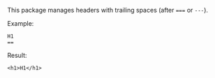 This package manages headers with trailing spaces (after `===` or `---`).

Example:
```
H1
==
```

Result:
```
<h1>H1</h1>
```
